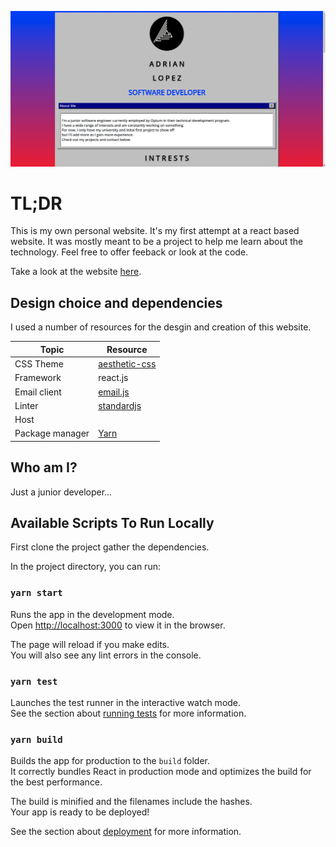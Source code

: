 ![websiteLook](./src/images/website.png)

# TL;DR

This is my own personal website. It's my first attempt
at a react based website. It was mostly meant to be a project
to help me learn about the technology. Feel free to offer feeback
or look at the code.

Take a look at the website [here]().

## Design choice and dependencies

I used a number of resources for the desgin and creation of
this website.

| Topic | Resource |
|-------|-----------|
| CSS Theme | [aesthetic-css](https://torch2424.github.io/aesthetic-css/#elementsButton) |
| Framework | react.js |
| Email client | [email.js](https://www.emailjs.com/) |
| Linter | [standardjs](https://standardjs.com/#usage) |
| Host | |
| Package manager | [Yarn](https://yarnpkg.com/) | 

## Who am I?

Just a junior developer...


## Available Scripts To Run Locally

First clone the project gather the dependencies.

In the project directory, you can run:

### `yarn start`

Runs the app in the development mode.\
Open [http://localhost:3000](http://localhost:3000) to view it in the browser.

The page will reload if you make edits.\
You will also see any lint errors in the console.

### `yarn test`

Launches the test runner in the interactive watch mode.\
See the section about [running tests](https://facebook.github.io/create-react-app/docs/running-tests) for
 more information.

### `yarn build`

Builds the app for production to the `build` folder.\
It correctly bundles React in production mode and optimizes the build for the best performance.

The build is minified and the filenames include the hashes.\
Your app is ready to be deployed!

See the section about [deployment](https://facebook.github.io/create-react-app/docs/deployment) for more
information.

